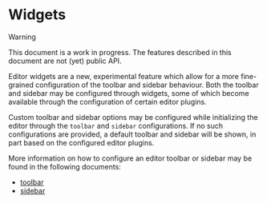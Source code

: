 # Widgets

> [!WARNING]
> This document is a work in progress.
> The features described in this document are not (yet) public API.

Editor widgets are a new, experimental feature which allow for a more fine-grained configuration of the toolbar and sidebar behaviour.
Both the toolbar and sidebar may be configured through widgets, some of which become available through the configuration of certain editor plugins.

Custom toolbar and sidebar options may be configured while initializing the editor through the `toolbar` and `sidebar` configurations.
If no such configurations are provided, a default toolbar and sidebar will be shown, in part based on the configured editor plugins.

More information on how to configure an editor toolbar or sidebar may be found in the following documents:

- [toolbar](/docs/widgets/toolbar.md)
- [sidebar](/docs/widgets/sidebar.md)
